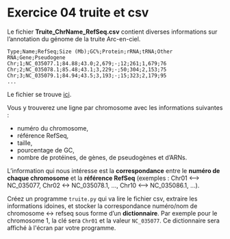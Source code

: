 # Exercice 04 truite et csv

Le fichier **Truite_ChrName_RefSeq.csv** contient diverses informations sur l’annotation du génome de la truite Arc-en-ciel.

```
Type;Name;RefSeq;Size (Mb);GC%;Protein;rRNA;tRNA;Other RNA;Gene;Pseudogene
Chr;1;NC_035077.1;84.88;43.0;2,679;-;12;261;1,679;76
Chr;2;NC_035078.1;85.48;43.1;3,229;-;50;304;2,153;75
Chr;3;NC_035079.1;84.94;43.5;3,193;-;15;323;2,179;95
...
```

Le fichier se trouve [ici](https://filesender.renater.fr/?s=download&token=71b8a584-4361-1dfb-879c-adee5abc2f63).

Vous y trouverez une ligne par chromosome avec les informations suivantes :
* numéro du chromosome,
* référence RefSeq,
* taille,
* pourcentage de GC,
* nombre de protéines, de gènes, de pseudogènes et d’ARNs.

L’information qui nous intéresse est la **correspondance** entre le **numéro de chaque chromosome** et la **référence RefSeq** 
(exemples : Chr01 <—> NC_035077, Chr02 <-> NC_035078.1, ..., Chr10 <—> NC_035086.1, ...).

Créez un programme `truite.py` qui va lire le fichier csv, extraire les informations idoines, et stocker la correspondance numéro/nom de chromosome <-> refseq sous forme d’un **dictionnaire**. Par exemple pour le chromosome 1, la clé sera `Chr01` et la valeur `NC_035077`. Ce dictionnaire sera affiché à l'écran par votre programme.
